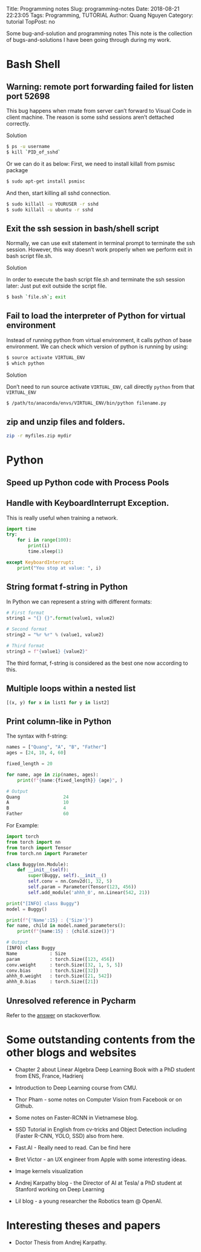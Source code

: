 Title: Programming notes
Slug: programming-notes
Date: 2018-08-21 22:23:05
Tags: Programming, TUTORIAL
Author: Quang Nguyen
Category: tutorial
TopPost: no


Some bug-and-solution and programming notes
This note is the collection of bugs-and-solutions I have been going through during my work.

# Bash Shell
##  Warning: remote port forwarding failed for listen port 52698
This bug happens when rmate from server can’t forward to Visual Code in client machine. The reason is some sshd sessions aren’t dettached correctly.

Solution
```bash
$ ps -u username
$ kill `PID_of_sshd`
```
Or we can do it as below: First, we need to install killall from psmisc package
```bash
$ sudo apt-get install psmisc
```
And then, start killing all sshd connection.
```bash
$ sudo killall -u YOURUSER -r sshd
$ sudo killall -u ubuntu -r sshd
```

##  Exit the ssh session in bash/shell script
Normally, we can use exit statement in terminal prompt to terminate the ssh session. However, this way doesn’t work properly when we perform exit in bash script file.sh.

Solution

In order to execute the bash script file.sh and terminate the ssh session later: Just put exit outside the script file.
```bash
$ bash `file.sh`; exit
```

##  Fail to load the interpreter of Python for virtual environment
Instead of running python from virtual environment, it calls python of base environment. We can check which version of python is running by using:
```bash
$ source activate VIRTUAL_ENV
$ which python
```
Solution

Don’t need to run source activate `VIRTUAL_ENV`, call directly `python` from that `VIRTUAL_ENV`
```bash
$ /path/to/anaconda/envs/VIRTUAL_ENV/bin/python filename.py
```

## zip and unzip files and folders.
```bash
zip -r myfiles.zip mydir
```

# Python
## Speed up Python code with Process Pools

## Handle with KeyboardInterrupt Exception.

This is really useful when training a network.
```python
import time
try:
    for i in range(100):
        print(i)
        time.sleep(1)

except KeyboardInterrupt:
    print("You stop at value: ", i)
```

## String format f-string in Python
In Python we can represent a string with different formats:
```python
# First format
string1 = "{} {}".format(value1, value2)

# Second format
string2 = "%r %r" % (value1, value2)

# Third format 
string3 = f"{value1} {value2}"
```

The third format, f-string is considered as the best one now according to this.

## Multiple loops within a nested list
```python
[(x, y) for x in list1 for y in list2]
```

## Print column-like in Python
The syntax with f-string:
```python
names = ["Quang", "A", "B", "Father"]
ages = [24, 10, 4, 60]

fixed_length = 20

for name, age in zip(names, ages):
    print(f"{name:{fixed_length}} {age}", )

# Output
Quang                24
A                    10
B                    4
Father               60
```

For Example:
```python
import torch
from torch import nn
from torch import Tensor
from torch.nn import Parameter

class Buggy(nn.Module):
    def __init__(self):
        super(Buggy, self).__init__()
        self.conv = nn.Conv2d(1, 32, 5)
        self.param = Parameter(Tensor(123, 456))
        self.add_module('ahhh_0', nn.Linear(542, 21))

print("[INFO] class Buggy")
model = Buggy()

print(f"{'Name':15} : {'Size'}")
for name, child in model.named_parameters():
    print(f"{name:15} : {child.size()}")

# Output
[INFO] class Buggy
Name            : Size
param           : torch.Size([123, 456])
conv.weight     : torch.Size([32, 1, 5, 5])
conv.bias       : torch.Size([32])
ahhh_0.weight   : torch.Size([21, 542])
ahhh_0.bias     : torch.Size([21])
```

##  Unresolved reference in Pycharm
Refer to the [answer](https://stackoverflow.com/questions/21236824/unresolved-reference-issue-in-pycharm) on stackoverflow.

# Some outstanding contents from the other blogs and websites

* Chapter 2 about Linear Algebra Deep Learning Book with a PhD student from ENS, France, Hadrienj

* Introduction to Deep Learning course from CMU.

* Thor Pham - some notes on Computer Vision from Facebook or on Github.

* Some notes on Faster-RCNN in Vietnamese blog.

* SSD Tutorial in English from cv-tricks and Object Detection including (Faster R-CNN, YOLO, SSD) also from here.

* Fast.AI - Really need to read. Can be find here

* Bret Victor - an UX engineer from Apple with some interesting ideas.

* Image kernels visualization

* Andrej Karpathy blog - the Director of AI at Tesla/ a PhD student at Stanford working on Deep Learning

* Lil blog -  a young researcher the Robotics team @ OpenAI.

# Interesting theses and papers
* Doctor Thesis from Andrej Karpathy.